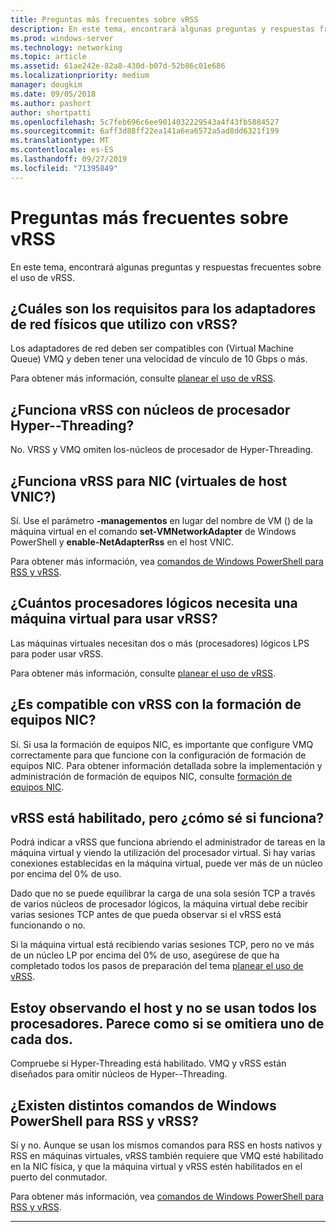 ```yaml
---
title: Preguntas más frecuentes sobre vRSS
description: En este tema, encontrará algunas preguntas y respuestas frecuentes sobre el uso de vRSS.
ms.prod: windows-server
ms.technology: networking
ms.topic: article
ms.assetid: 61ae242e-82a8-430d-b07d-52b86c01e686
ms.localizationpriority: medium
manager: dougkim
ms.date: 09/05/2018
ms.author: pashort
author: shortpatti
ms.openlocfilehash: 5c7feb696c6ee9014032229543a4f43fb5884527
ms.sourcegitcommit: 6aff3d88ff22ea141a6ea6572a5ad8dd6321f199
ms.translationtype: MT
ms.contentlocale: es-ES
ms.lasthandoff: 09/27/2019
ms.locfileid: "71395849"
---
```

# <a name="vrss-frequently-asked-questions"></a>Preguntas más frecuentes sobre vRSS

En este tema, encontrará algunas preguntas y respuestas frecuentes sobre el uso de vRSS.

## <a name="what-are-the-requirements-for-the-physical-network-adapters-that-i-use-with-vrss"></a>¿Cuáles son los requisitos para los adaptadores de red físicos que utilizo con vRSS?

Los adaptadores de red deben ser compatibles con \(Virtual Machine Queue\) VMQ y deben tener una velocidad de vínculo de 10 Gbps o más.

Para obtener más información, consulte [planear el uso de vRSS](vrss-plan.md).

## <a name="does-vrss-work-with-hyper-threaded-processor-cores"></a>¿Funciona vRSS con núcleos de procesador Hyper\--Threading?

No. VRSS y VMQ omiten los\-núcleos de procesador de Hyper-Threading.

## <a name="does-vrss-work-for-host-virtual-nics-vnics"></a>¿Funciona vRSS para NIC \(virtuales de host VNIC?\)

Sí. Use el parámetro **-managementos** en lugar del nombre de VM \(\) de la máquina virtual en el comando **set-VMNetworkAdapter** de Windows PowerShell y **enable-NetAdapterRss** en el host VNIC.

Para obtener más información, vea [comandos de Windows PowerShell para RSS y vRSS](vrss-wps.md).

## <a name="how-many-logical-processors-does-a-vm-need-to-use-vrss"></a>¿Cuántos procesadores lógicos necesita una máquina virtual para usar vRSS?

Las máquinas virtuales necesitan dos o más \(procesadores\) lógicos LPS para poder usar vRSS.

Para obtener más información, consulte [planear el uso de vRSS](vrss-plan.md).

## <a name="is-vrss-compatible-with-nic-teaming"></a>¿Es compatible con vRSS con la formación de equipos NIC?

Sí. Si usa la formación de equipos NIC, es importante que configure VMQ correctamente para que funcione con la configuración de formación de equipos NIC. Para obtener información detallada sobre la implementación y administración de formación de equipos NIC, consulte [formación de equipos NIC](https://docs.microsoft.com/windows-server/networking/technologies/nic-teaming/nic-teaming).

## <a name="vrss-is-enabled-but-how-do-i-know-if-it-is-working"></a>vRSS está habilitado, pero ¿cómo sé si funciona? 

Podrá indicar a vRSS que funciona abriendo el administrador de tareas en la máquina virtual y viendo la utilización del procesador virtual. Si hay varias conexiones establecidas en la máquina virtual, puede ver más de un núcleo por encima del 0% de uso.

Dado que no se puede equilibrar la carga de una sola sesión TCP a través de varios núcleos de procesador lógicos, la máquina virtual debe recibir varias sesiones TCP antes de que pueda observar si el vRSS está funcionando o no.

Si la máquina virtual está recibiendo varias sesiones TCP, pero no ve más de un núcleo LP por encima del 0% de uso, asegúrese de que ha completado todos los pasos de preparación del tema [planear el uso de vRSS](vrss-plan.md).

## <a name="im-looking-at-the-host-and-not-all-of-the-processors-are-being-used-it-looks-like-every-other-one-is-being-skipped"></a>Estoy observando el host y no se usan todos los procesadores. Parece como si se omitiera uno de cada dos.
  
Compruebe si Hyper-Threading está habilitado. VMQ y vRSS están diseñados para omitir núcleos de Hyper\--Threading.

## <a name="are-there-different-windows-powershell-commands-for-rss-and-vrss"></a>¿Existen distintos comandos de Windows PowerShell para RSS y vRSS?

Sí y no. Aunque se usan los mismos comandos para RSS en hosts nativos y RSS en máquinas virtuales, vRSS también requiere que VMQ esté habilitado en la NIC física, y que la máquina virtual y vRSS estén habilitados en el puerto del conmutador.

Para obtener más información, vea [comandos de Windows PowerShell para RSS y vRSS](vrss-wps.md).

---
